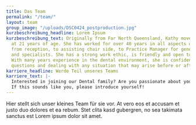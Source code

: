 ```yaml
---
title: Das Team
permalink: "/team/"
layout: team
group_image: "/uploads/DSC0424_postproduction.jpg"
kurzbeschreibung_headline: Lorem Ipsum
kurzbeschreibung_text: Originally from Far North Queensland, Kathy moved to Canberra
  at 21 years of age. She has worked for over 40 years in all aspects of Dentistry,
  from reception, to assisting chair side, to Practice Manager for general dentists
  and specialists. She has a strong work ethic, is friendly and open to new challenges.
  With many years experience in the dental environment, she is confident in answering
  questions and dealing with any situation that may arise before or after your appointment.
karriere_headline: Werde Teil unseres Teams
karriere_text: |-
  Interested in joining our Dental family? Are you passionate about your work and want to have fun doing it? We are always looking for the best dentists, hygienists, assistants, and support staff for our team.
  If this sounds like you, please introduce yourself!
---
```


Hier stellt sich unser kleines Team für sie vor. At vero eos et accusam et justo duo dolores et ea rebum. Stet clita kasd gubergren, no sea takimata sanctus est Lorem ipsum dolor sit amet.